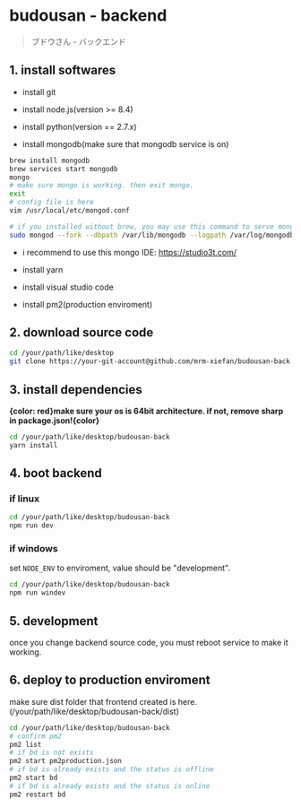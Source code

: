 # budousan - backend

> ブドウさん - バックエンド

## 1. install softwares

- install git

- install node.js(version >= 8.4)

- install python(version == 2.7.x)

- install mongodb(make sure that mongodb service is on)

``` bash
brew install mongodb
brew services start mongodb
mongo
# make sure mongo is working. then exit mongo.
exit
# config file is here
vim /usr/local/etc/mongod.conf

# if you installed without brew, you may use this command to serve mongodb
sudo mongod --fork --dbpath /var/lib/mongodb --logpath /var/log/mongodb.log
```

- i recommend to use this mongo IDE: https://studio3t.com/

- install yarn

- install visual studio code

- install pm2(production enviroment)

## 2. download source code

``` bash
cd /your/path/like/desktop
git clone https://your-git-account@github.com/mrm-xiefan/budousan-back.git
```

## 3. install dependencies

**{color: red}make sure your os is 64bit architecture. if not, remove sharp in package.json!{color}**

``` bash
cd /your/path/like/desktop/budousan-back
yarn install
```

## 4. boot backend

### if linux

``` bash
cd /your/path/like/desktop/budousan-back
npm run dev
```

### if windows

set `NODE_ENV` to enviroment, value should be "development".

``` bash
cd /your/path/like/desktop/budousan-back
npm run windev
```

## 5. development

once you change backend source code, you must reboot service to make it working.

## 6. deploy to production enviroment

make sure dist folder that frontend created is here. (/your/path/like/desktop/budousan-back/dist)

``` bash
cd /your/path/like/desktop/budousan-back
# confirm pm2
pm2 list
# if bd is not exists
pm2 start pm2production.json
# if bd is already exists and the status is offline
pm2 start bd
# if bd is already exists and the status is online
pm2 restart bd
```
